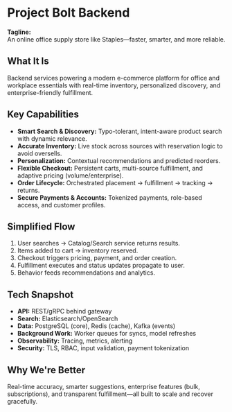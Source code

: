 # Project Bolt Backend

**Tagline:**  
An online office supply store like Staples—faster, smarter, and more reliable.

## What It Is  
Backend services powering a modern e-commerce platform for office and workplace essentials with real-time inventory, personalized discovery, and enterprise-friendly fulfillment.

## Key Capabilities
- **Smart Search & Discovery:** Typo-tolerant, intent-aware product search with dynamic relevance.  
- **Accurate Inventory:** Live stock across sources with reservation logic to avoid oversells.  
- **Personalization:** Contextual recommendations and predicted reorders.  
- **Flexible Checkout:** Persistent carts, multi-source fulfillment, and adaptive pricing (volume/enterprise).  
- **Order Lifecycle:** Orchestrated placement → fulfillment → tracking → returns.  
- **Secure Payments & Accounts:** Tokenized payments, role-based access, and customer profiles.

## Simplified Flow
1. User searches → Catalog/Search service returns results.  
2. Items added to cart → inventory reserved.  
3. Checkout triggers pricing, payment, and order creation.  
4. Fulfillment executes and status updates propagate to user.  
5. Behavior feeds recommendations and analytics.

## Tech Snapshot
- **API:** REST/gRPC behind gateway  
- **Search:** Elasticsearch/OpenSearch  
- **Data:** PostgreSQL (core), Redis (cache), Kafka (events)  
- **Background Work:** Worker queues for syncs, model refreshes  
- **Observability:** Tracing, metrics, alerting  
- **Security:** TLS, RBAC, input validation, payment tokenization

## Why We're Better
Real-time accuracy, smarter suggestions, enterprise features (bulk, subscriptions), and transparent fulfillment—all built to scale and recover gracefully.
